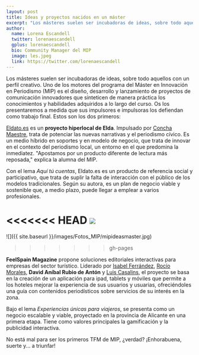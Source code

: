 ```yaml
---
layout: post
title: Ideas y proyectos nacidos en un máster
excerpt: "Los másteres suelen ser incubadoras de ideas, sobre todo aquellos con un perfil creativo. Uno de los motores del programa del Máster en Innovación en Periodismo (MIP) es el diseño, desarrollo y lanzamiento de proyectos de comunicación innovadores que sinteticen de manera práctica los conocimientos y habilidades adquiridos a lo largo del curso. Os los presentaremos a medida que sus impulsores e impulsoras los defiendan como trabajo final."
author:
  name: Lorena Escandell
  twitter: lorenaescandell
  gplus: lorenaescandell 
  bio: Community Manager del MIP
  image: les.jpeg
  link: https://twitter.com/lorenaescandell
---
```

Los másteres suelen ser incubadoras de ideas, sobre todo aquellos con un perfil creativo. Uno de los motores del programa del Máster en Innovación en Periodismo (MIP) es el diseño, desarrollo y lanzamiento de proyectos de comunicación innovadores que sinteticen de manera práctica los conocimientos y habilidades adquiridos a lo largo del curso. Os los presentaremos a medida que sus impulsores e impulsoras los defiendan como trabajo final. Estos son los dos primeros: 

[Eldato.es](http://eldato.es/) es un **proyecto hiperlocal de Elda**. Impulsado por [Concha Maestre](https://twitter.com/conchamaestre), trata de potenciar las nuevas narrativas y el periodismo cívico. Es un medio híbrido en soportes y en modelo de negocio, que trata de innovar en el contexto del periodismo local, un entorno en el que predomina la inmediatez. "Apostamos por un producto diferente de lectura más reposada," explica la alumna del MIP. 

Con el lema _Aquí tú cuentas_, Eldato.es es un producto de referencia social y participativo, que trata de suplir la falta de interacción con el público de los modelos tradicionales. Según su autora, es un plan de negocio viable y sostenible que, a medio plazo, puede llegar a emplear a varios profesionales.

<<<<<<< HEAD
![](https://dl.dropboxusercontent.com/u/3578704/Fotos_MIP/mipideasmaster.jpg)
=======
![]({{ site.baseurl }}/images/Fotos_MIP/mipideasmaster.jpg)
>>>>>>> gh-pages

**FeelSpain Magazine** propone soluciones editoriales interactivas para empresas del sector turístico. Liderado por [Isabel Ferrández](https://twitter.com/isabelferrandez), [Rocío Morales](https://twitter.com/rocioymb), **David Aníbal Rubio de Antón** y [Luis Casalins](https://twitter.com/Sitolcp), el proyecto se basa en la creación de un aplicación para ipad, tablets y móviles que permite a los hoteles mejorar la experiencia de sus usuarios y usuarias, ofreciéndoles una guía con contenidos periodísticos sobre servicios de su interés en la zona. 

Bajo el lema _Experiencias únicas para viajeros_, se presenta como un negocio escalable y viable, proyectado en la provincia de Alicante en una primera etapa. Tiene como valores principales la gamificación y la publicidad interactiva. 

No está mal para ser los primeros TFM de MIP, ¿verdad? ¡Enhorabuena, suerte y... a triunfar!